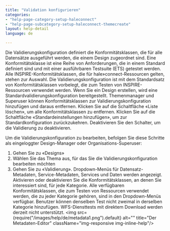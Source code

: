 ```yaml
---
title: "Validation konfigurieren"
categories:
- "help-page-category-setup-haleconnect"
- "help-page-subcategory-setup-haleconnect-themecreate"
layout: help-detail
language: de

---
```


Die Validierungskonfiguration definiert die Konformitätsklassen, die für alle Datensätze ausgeführt werden, die einem Design zugeordnet sind. Eine Konformitätsklasse ist eine Reihe von Anforderungen, die in einem Standard definiert sind und mit einer ausführbaren Testsuite (ETS) getestet werden. Alle INSPIRE-Konformitätsklassen, die für hale»connect-Ressourcen gelten, stehen zur Auswahl. Die Validierungskonfiguration ist mit dem Standardsatz von Konformitätsklassen vorbelegt, die zum Testen von INSPIRE-Ressourcen verwendet werden. Wenn Sie ein Design erstellen, wird eine Standardvalidierungskonfiguration bereitgestellt. Themenmanager und Superuser können Konformitätsklassen zur Validierungskonfiguration hinzufügen und daraus entfernen. Klicken Sie auf die Schaltfläche «Liste löschen», um alle Konformitätsklassen zu entfernen. Klicken Sie auf die Schaltfläche «Standardeinstellungen hinzufügen», um zur Standardkonfiguration zurückzukehren. Deaktivieren Sie den Schalter, um die Validierung zu deaktivieren.

Um die Validierungskonfiguration zu bearbeiten, befolgen Sie diese Schritte als eingeloggter Design-Manager oder Organisations-Superuser:

1. Gehen Sie zu &laquo;Designs&raquo;
2. Wählen Sie das Thema aus, für das Sie die Validierungskonfiguration bearbeiten möchten
3. Gehen Sie zu &laquo;Validierung&raquo;. Dropdown-Menüs für Datensatz-Metadaten, Service-Metadaten, Services und Daten werden angezeigt. Aktivieren oder deaktivieren Sie die Konformitätsklassen, an denen Sie interessiert sind, für jede Kategorie. Alle verfügbaren Konformitätsklassen, die zum Testen von Ressourcen verwendet werden, die zu jeder Kategorie gehören, sind in den Dropdown-Menüs verfügbar. Benutzer können denselben Test nicht zweimal in derselben Kategorie hinzufügen. WFS-Diensttests mit direktem Download werden derzeit nicht unterstützt.
<img src={require("/images/help/de/metadata1.png").default} alt="" title="Der Metadaten-Editor" className="img-responsive img-inline-help"/>
